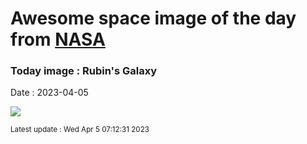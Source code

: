 
# Awesome space image of the day from [NASA](https://api.nasa.gov/)

### Today image : Rubin's Galaxy
Date : 2023-04-05

![](https://apod.nasa.gov/apod/image/2304/RubinsGalaxy_hst1024.jpg)

<small>Latest update : Wed Apr  5 07:12:31 2023</small>
        